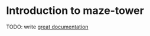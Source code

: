 # Introduction to maze-tower

TODO: write [great documentation](http://jacobian.org/writing/what-to-write/)
